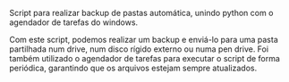 Script para realizar backup de pastas automática, unindo python com o agendador de tarefas do windows.

Com este script, podemos realizar um backup e enviá-lo para uma pasta partilhada num drive, num disco rígido externo ou numa pen drive. Foi também utilizado o agendador de tarefas para executar o script de forma periódica, garantindo que os arquivos estejam sempre atualizados.
